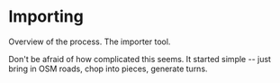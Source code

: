 # Importing

Overview of the process. The importer tool.

Don't be afraid of how complicated this seems. It started simple -- just bring
in OSM roads, chop into pieces, generate turns.
